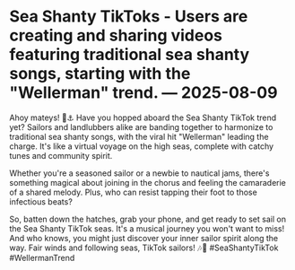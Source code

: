 # Sea Shanty TikToks - Users are creating and sharing videos featuring traditional sea shanty songs, starting with the "Wellerman" trend. — 2025-08-09

Ahoy mateys! 🌊⚓️ Have you hopped aboard the Sea Shanty TikTok trend yet? Sailors and landlubbers alike are banding together to harmonize to traditional sea shanty songs, with the viral hit "Wellerman" leading the charge. It's like a virtual voyage on the high seas, complete with catchy tunes and community spirit.

Whether you're a seasoned sailor or a newbie to nautical jams, there's something magical about joining in the chorus and feeling the camaraderie of a shared melody. Plus, who can resist tapping their foot to those infectious beats?

So, batten down the hatches, grab your phone, and get ready to set sail on the Sea Shanty TikTok seas. It's a musical journey you won't want to miss! And who knows, you might just discover your inner sailor spirit along the way. Fair winds and following seas, TikTok sailors! 🎶🚢 #SeaShantyTikTok #WellermanTrend
